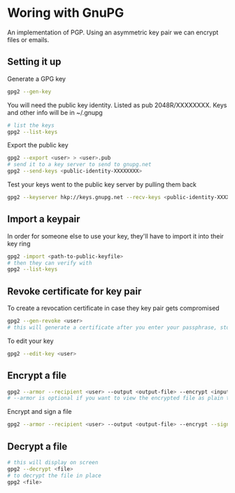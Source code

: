 # Woring with GnuPG

An implementation of PGP.  Using an asymmetric key pair we can encrypt files or emails.

## Setting it up

Generate a GPG key

```sh
gpg2 --gen-key
```

You will need the public key identity. Listed as pub  2048R/XXXXXXXX. Keys and other info will be in ~/.gnupg

```sh
# list the keys
gpg2 --list-keys
```

Export the public key

```sh
gpg2 --export <user> > <user>.pub
# send it to a key server to send to gnupg.net
gpg2 --send-keys <public-identity-XXXXXXXX>
```

Test your keys went to the public key server by pulling them back

```sh
gpg2 --keyserver hkp://keys.gnupg.net --recv-keys <public-identity-XXXXXXXX>
```

## Import a keypair

In order for someone else to use your key, they'll have to import it into their key ring

```sh
gpg2 -import <path-to-public-keyfile>
# then they can verify with
gpg2 --list-keys
```

## Revoke certificate for key pair

To create a revocation certificate in case they key pair gets compromised

```sh
gpg2 --gen-revoke <user>
# this will generate a certificate after you enter your passphrase, store the certificate in a secure location
```

To edit your key

```sh
gpg2 --edit-key <user>
```

## Encrypt a file

```sh
gpg2 --armor --recipient <user> --output <output-file> --encrypt <input-file>
# --armor is optional if you want to view the encrypted file as plain text
```

Encrypt and sign a file

```sh
gpg2 --armor --recipient <user> --output <output-file> --encrypt --sign <input-file>
```

## Decrypt a file

```sh
# this will display on screen
gpg2 --decrypt <file>
# to decrypt the file in place
gpg2 <file>
```
